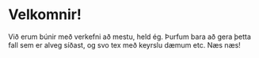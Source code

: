 Velkomnir!
==========

Við erum búnir með verkefni að mestu, held ég. Þurfum bara að gera þetta fall sem er alveg síðast, og svo tex með keyrslu dæmum etc. Næs næs!
